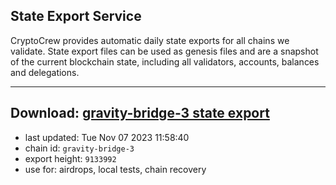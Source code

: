## State Export Service
CryptoCrew provides automatic daily state exports for all chains we validate. State export files can be used as genesis files and are a snapshot of the current blockchain state, including all validators, accounts, balances and delegations.

---
**Download: [gravity-bridge-3 state export](https://dl.ccvalidators.com/SERVICE/gravitybridge/gravity-bridge-3_export_9133992.json)**
---

- last updated: Tue Nov 07 2023 11:58:40
- chain id: `gravity-bridge-3`
- export height: `9133992`
- use for: airdrops, local tests, chain recovery
